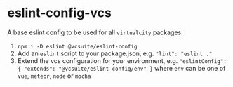 # eslint-config-vcs
A base eslint config to be used for all `virtualcity` packages.

1. `npm i -D eslint @vcsuite/eslint-config`
2. Add an `eslint` script to your package.json, e.g. `"lint": "eslint ."`
3. Extend the vcs configuration for your environment, e.g. `"eslintConfig": { "extends": "@vcsuite/eslint-config/env" }`
where `env` can be one of `vue`, `meteor`, `node` or `mocha`
